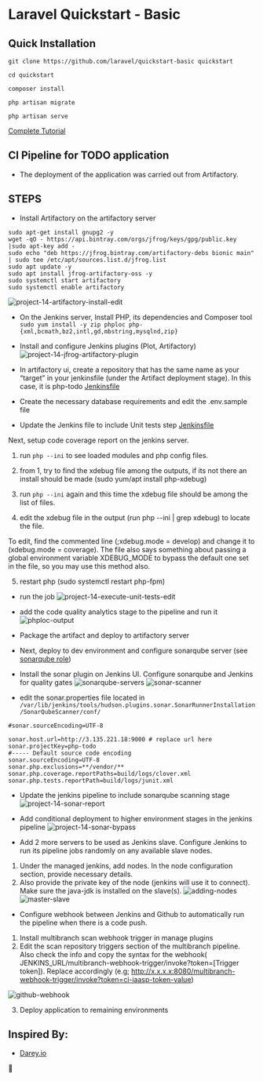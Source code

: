 # Laravel Quickstart - Basic

## Quick Installation

    git clone https://github.com/laravel/quickstart-basic quickstart

    cd quickstart

    composer install

    php artisan migrate

    php artisan serve

[Complete Tutorial](https://laravel.com/docs/5.2/quickstart)

## CI Pipeline for TODO application
- The deployment of the application was carried out from Artifactory.

## STEPS
- Install Artifactory on the artifactory server
```
sudo apt-get install gnupg2 -y
wget -qO - https://api.bintray.com/orgs/jfrog/keys/gpg/public.key |sudo apt-key add -
sudo echo "deb https://jfrog.bintray.com/artifactory-debs bionic main" | sudo tee /etc/apt/sources.list.d/jfrog.list
sudo apt update -y
sudo apt install jfrog-artifactory-oss -y
sudo systemctl start artifactory
sudo systemctl enable artifactory
```
![project-14-artifactory-install-edit](https://user-images.githubusercontent.com/54307445/112258054-20d03180-8c66-11eb-9546-490d4596a18e.png)

- On the Jenkins server, Install PHP, its dependencies and Composer tool
```sudo yum install -y zip phploc php-{xml,bcmath,bz2,intl,gd,mbstring,mysqlnd,zip}```

- Install and configure Jenkins plugins (Plot, Artifactory)
![project-14-jfrog-artifactory-plugin](https://user-images.githubusercontent.com/54307445/112256061-bd450480-8c63-11eb-9dc8-7a49cea30859.png)

- In artifactory ui, create a repository that has the same name as your “target” in your jenkinsfile (under the Artifact deployment stage). In this case, it is php-todo
[Jenkinsfile](https://github.com/MekkyMayata/php-todo/blob/main/deploy/jenkinsfile)

- Create the necessary database requirements and edit the .env.sample file 

- Update the Jenkins file to include Unit tests step
[Jenkinsfile](https://github.com/MekkyMayata/php-todo/blob/main/deploy/jenkinsfile)

Next, setup code coverage report on the jenkins server.
 
1. run ```php --ini``` to see loaded modules and php config files.

2. from 1, try to find the xdebug file among the outputs, if its not there an install should be made (sudo yum/apt install php-xdebug)

3. run ```php --ini``` again and this time the xdebug file should be among the list of files.

4. edit the xdebug file in the output (run php --ini | grep xdebug) to locate the file. 

To edit, find the commented line (;xdebug.mode = develop) and change it to (xdebug.mode = coverage). 
The file also says something about passing a global environment variable XDEBUG_MODE to bypass the default one set in the file, so you may use this method also.

5. restart php (sudo systemctl restart php-fpm)

- run the job
![project-14-execute-unit-tests-edit](https://user-images.githubusercontent.com/54307445/112258316-989e5c00-8c66-11eb-9fa2-f47a9f76625b.png)

- add the code quality analytics stage to the pipeline and run it
![phploc-output](https://user-images.githubusercontent.com/54307445/112257487-3729bd80-8c65-11eb-9016-42c166738f97.png)

- Package the artifact and deploy to artifactory server
- Next, deploy to dev environment and configure sonarqube server (see [sonarqube role](https://github.com/MekkyMayata/CI-JAASP/tree/master/roles/sonarqube))
- Install the sonar plugin on Jenkins UI. Configure sonarqube and Jenkins for quality gates
![sonarqube-servers](https://user-images.githubusercontent.com/54307445/112258807-6b05e280-8c67-11eb-8fdb-d0205630b9b1.png)
![sonar-scanner](https://user-images.githubusercontent.com/54307445/112258715-40b42500-8c67-11eb-99b5-b55a0e78c8e5.png)

- edit the sonar.properties file located in ```/var/lib/jenkins/tools/hudson.plugins.sonar.SonarRunnerInstallation/SonarQubeScanner/conf/```
```
#sonar.sourceEncoding=UTF-8

sonar.host.url=http://3.135.221.18:9000 # replace url here
sonar.projectKey=php-todo
#----- Default source code encoding
sonar.sourceEncoding=UTF-8
sonar.php.exclusions=**/vendor/**
sonar.php.coverage.reportPaths=build/logs/clover.xml
sonar.php.tests.reportPath=build/logs/junit.xml
```
- Update the jenkins pipeline to include sonarqube scanning stage
![project-14-sonar-report](https://user-images.githubusercontent.com/54307445/112259189-20389a80-8c68-11eb-81e6-d1209cbc2f7d.png)

- Add conditional deployment to higher environment stages in the jenkins pipeline
![project-14-sonar-bypass](https://user-images.githubusercontent.com/54307445/112259306-5b3ace00-8c68-11eb-978c-85b6447ad53a.png)

- Add 2 more servers to be used as Jenkins slave. Configure Jenkins to run its pipeline jobs randomly on any available slave nodes.
1. Under the managed jenkins, add nodes. In the node configuration section, provide necessary details. 
2. Also provide the private key of the node (jenkins will use it to connect). Make sure the java-jdk is installed on the slave(s).
![adding-nodes](https://user-images.githubusercontent.com/54307445/112259597-dbf9ca00-8c68-11eb-8128-4791506ce727.png)
![master-slave](https://user-images.githubusercontent.com/54307445/112259441-9b9a4c00-8c68-11eb-8472-b1608fa3ac74.png)

- Configure webhook between Jenkins and Github to automatically run the pipeline when there is a code push.
1. Install multibranch scan webhook trigger in manage plugins
2. Edit the scan repository triggers section of the multibranch pipeline. Also check the info and copy the syntax for the webhook( JENKINS_URL/multibranch-webhook-trigger/invoke?token=[Trigger token]). Replace accordingly (e.g; http://x.x.x.x:8080/multibranch-webhook-trigger/invoke?token=ci-jaasp-token-value)

![github-webhook](https://user-images.githubusercontent.com/54307445/112259775-21b69280-8c69-11eb-8944-e254b00f8cad.png)

3. Deploy application to remaining environments

## Inspired By:
- [Darey.io](https://darey.io)

🤗
